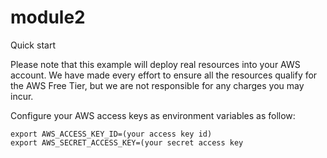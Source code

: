 # module2

Quick start

Please note that this example will deploy real resources into your AWS account. We have made every effort to ensure all the resources qualify for the AWS Free Tier, but we are not responsible for any charges you may incur.

Configure your AWS access keys as environment variables as follow:

```
export AWS_ACCESS_KEY_ID=(your access key id)
export AWS_SECRET_ACCESS_KEY=(your secret access key
```
